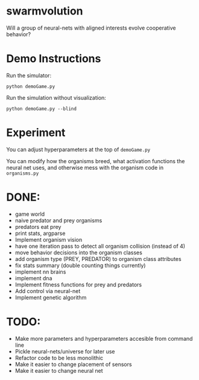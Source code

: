 # swarmvolution
Will a group of neural-nets with aligned interests evolve cooperative behavior?

# Demo Instructions

Run the simulator:

`python demoGame.py`

Run the simulation without visualization:

`python demoGame.py --blind`


# Experiment

You can adjust hyperparameters at the top of `demoGame.py`

You can modify how the organisms breed, what activation functions the neural net uses, and otherwise mess with the organism code in `organisms.py`


# DONE:
* game world
* naive predator and prey organisms
* predators eat prey
* print stats, argparse
* Implement organism vision
* have one iteration pass to detect all organism collision (instead of 4)
* move behavior decisions into the organism classes
* add organism type (PREY, PREDATOR) to organism class attributes
* fix stats summary (double counting things currently)
* implement nn brains
* implement dna
* Implement fitness functions for prey and predators
* Add control via neural-net
* Implement genetic algorithm

# TODO:
* Make more parameters and hyperparameters accesible from command line
* Pickle neural-nets/universe for later use
* Refactor code to be less monolithic
* Make it easier to change placement of sensors
* Make it easier to change neural net
